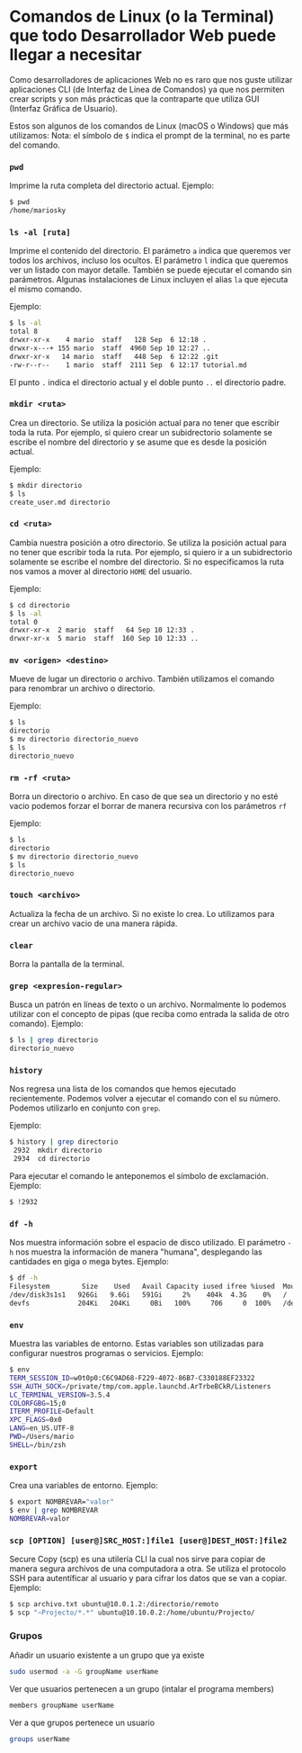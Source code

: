 # Comandos de Linux (o la Terminal) que todo Desarrollador Web puede llegar a necesitar

Como desarrolladores de aplicaciones Web no es raro que nos guste utilizar 
aplicaciones CLI (de Interfaz de Línea de Comandos) ya que nos permiten crear scripts y
son más prácticas que la contraparte que utiliza GUI (Interfaz Gráfica de Usuario).

Estos son algunos de los comandos de Linux (macOS o Windows) que más utilizamos:
Nota: el símbolo de `$` indica el prompt de la terminal, no es parte del comando.

### `pwd` 
Imprime la ruta completa del directorio actual.
Ejemplo:
```bash
$ pwd
/home/mariosky
```

### `ls -al [ruta]` 
Imprime el contenido del directorio. El parámetro `a` indica que queremos ver todos 
los archivos, incluso los ocultos. El parámetro `l` indica que queremos ver un listado 
con mayor detalle. También se puede ejecutar el comando sin parámetros. Algunas instalaciones 
de Linux incluyen el alias `la` que ejecuta el mismo comando.

Ejemplo:
```bash
$ ls -al 
total 8
drwxr-xr-x    4 mario  staff   128 Sep  6 12:18 .
drwxr-x---+ 155 mario  staff  4960 Sep 10 12:27 ..
drwxr-xr-x   14 mario  staff   448 Sep  6 12:22 .git
-rw-r--r--    1 mario  staff  2111 Sep  6 12:17 tutorial.md
```
El punto `.` indica el directorio actual y el doble punto `..` el directorio padre.

### `mkdir <ruta>` 
Crea un directorio. Se utiliza la posición actual para 
no tener que escribir toda la ruta. Por ejemplo, si quiero crear un subidrectorio
solamente se escribe el nombre del directorio y se asume que es desde la posición actual.

Ejemplo:
```bash
$ mkdir directorio
$ ls
create_user.md directorio
```

### `cd <ruta>` 
Cambia nuestra posición a otro directorio. Se utiliza la posición actual para 
no tener que escribir toda la ruta. Por ejemplo, si quiero ir a un subidrectorio
solamente se escribe el nombre del directorio. Si no especificamos la ruta 
nos vamos a mover al directorio `HOME` del usuario.

Ejemplo:
```bash
$ cd directorio
$ ls -al
total 0
drwxr-xr-x  2 mario  staff   64 Sep 10 12:33 .
drwxr-xr-x  5 mario  staff  160 Sep 10 12:33 ..
```

### `mv <origen> <destino>`  
Mueve de lugar un directorio o archivo. También utilizamos el comando para renombrar un archivo o directorio.

Ejemplo:
```bash
$ ls
directorio
$ mv directorio directorio_nuevo
$ ls
directorio_nuevo
```

### `rm -rf <ruta>`  
Borra un directorio o archivo. En caso de que sea un directorio y no esté vacio
podemos forzar el borrar de manera recursiva con los parámetros `rf` 

Ejemplo:
```bash
$ ls
directorio
$ mv directorio directorio_nuevo
$ ls
directorio_nuevo
```

### `touch <archivo>` 
Actualiza la fecha de un archivo. Si no existe lo crea. Lo utilizamos para 
crear un archivo vacio de una manera rápida.

### `clear`
Borra la pantalla de la terminal.

### `grep <expresion-regular>`
Busca un patrón en líneas de texto o un archivo. Normalmente lo podemos
utilizar con el concepto de pipas (que reciba como entrada la salida de otro comando). 
Ejemplo:
```bash
$ ls | grep directorio
directorio_nuevo
```

### `history`
Nos regresa una lista de los comandos que hemos ejecutado recientemente. Podemos
volver a ejecutar el comando con el su número. Podemos utilizarlo en conjunto con 
`grep`.

Ejemplo:
```bash
$ history | grep directorio
 2932  mkdir directorio
 2934  cd directorio
```
Para ejecutar el comando le anteponemos el símbolo de exclamación.
Ejemplo:
```bash
$ !2932
```

### `df -h`
Nos muestra información sobre el espacio de disco utilizado. El 
parámetro `-h` nos muestra la información de manera "humana", desplegando 
las cantidades en giga o mega bytes.
Ejemplo:
```bash
$ df -h
Filesystem        Size    Used   Avail Capacity iused ifree %iused  Mounted on
/dev/disk3s1s1   926Gi   9.6Gi   591Gi     2%    404k  4.3G    0%   /
devfs            204Ki   204Ki     0Bi   100%     706     0  100%   /dev
```

### `env`
Muestra las variables de entorno. Estas variables son utilizadas 
para configurar nuestros programas o servicios.
Ejemplo:
```bash
$ env
TERM_SESSION_ID=w0t0p0:C6C9AD68-F229-4072-86B7-C330188EF23322
SSH_AUTH_SOCK=/private/tmp/com.apple.launchd.ArTrbeBCkR/Listeners
LC_TERMINAL_VERSION=3.5.4
COLORFGBG=15;0
ITERM_PROFILE=Default
XPC_FLAGS=0x0
LANG=en_US.UTF-8
PWD=/Users/mario
SHELL=/bin/zsh
```


### `export` 
Crea una variables de entorno.
Ejemplo:
```bash
$ export NOMBREVAR="valor"
$ env | grep NOMBREVAR
NOMBREVAR=valor
```


### `scp [OPTION] [user@]SRC_HOST:]file1 [user@]DEST_HOST:]file2` 
Secure Copy (scp) es una utilería CLI la cual nos sirve para 
copiar de manera segura archivos de una computadora a otra. Se utiliza 
el protocolo SSH para autentíficar al usuario y para cifrar los datos que 
se van a copiar.
Ejemplo:
```bash
$ scp archivo.txt ubuntu@10.0.1.2:/directorio/remoto
$ scp "~Projecto/*.*" ubuntu@10.10.0.2:/home/ubuntu/Projecto/
```

### Grupos

Añadir un usuario existente a un grupo que ya existe
```bash
sudo usermod -a -G groupName userName
```

Ver que usuarios pertenecen a un grupo (intalar el programa members)
```bash
members groupName userName
```
Ver a que grupos pertenece un usuario 

```bash
groups userName
```


